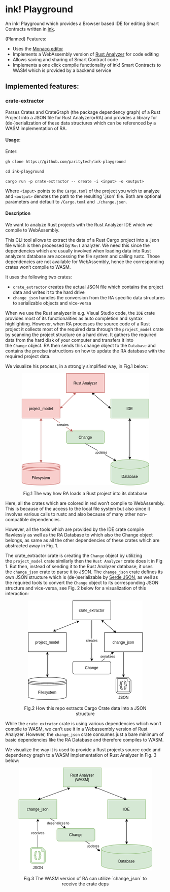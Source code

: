 # ink! Playground

An ink! Playground which provides a Browser based IDE for editing Smart Contracts written in [ink](https://github.com/paritytech/ink).

(Planned) Features:

- Uses the [Monaco editor](https://microsoft.github.io/monaco-editor/)
- Implements a WebAssembly version of [Rust Analyzer](https://rust-analyzer.github.io/) for code editing
- Allows saving and sharing of Smart Contract code
- Implements a one click compile functionality of ink! Smart Contracts to WASM which is provided by a backend service


## Implemented features:

### crate-extractor

Parses Crates and CrateGraph (the package dependency graph) of a Rust Project into a JSON file for Rust Analyzer(=RA) and provides a library for (de-)serialization of these data structures which can be referenced by a WASM implementation of RA.

#### Usage:

Enter:

`gh clone https://github.com/paritytech/ink-playground`

`cd ink-playground`

`cargo run -p crate-extractor -- create -i <input> -o <output>`

Where `<input>` points to the `Cargo.toml` of the project you wich to analyze and `<output>` denotes the path to the resulting '.json' file. Both are optional parameters and default to `/Cargo.toml` and `./change.json`.

#### Description

We want to analyze Rust projects with the Rust Analyzer IDE which we compile to WebAssembly.

This CLI tool allows to extract the data of a Rust Cargo project into a .json file which is then processed by `Rust` analyzer. We need this since the dependencies which are usually involved when loading data into Rust analyzers database are accessing the file system and calling rustc. Those dependencies are not available for WebAssembly, hence the corresponding crates won’t compile to WASM.

It uses the following two crates:

- `crate_extractor` creates the actual JSON file which contains the project data and writes it to the hard drive
- `change_json` handles the conversion from the RA specific data structures to serializable objects and vice-versa

When we use the Rust analyzer in e.g. Visual Studio code, the `IDE` crate provides most of its functionalities as auto completion and syntax highlighting. However, when RA processes the source code of a Rust project it collects most of the required data through the `project_model` crate by scanning the project structure on a hard drive. It gathers the required data from the hard disk of your computer and transfers it into the `Change` object. RA then sends this change object to the `Database` and contains the precise instructions on how to update the RA database with the required project data.

We visualize his process, in a strongly simplified way, in Fig.1 below:

<figure>
<p align="center">
  <img src="assets/architecture1.png" alt="Rust Analyzer">
  <figcaption><p align="center">Fig.1 The way how RA loads a  Rust project into its database</p></figcaption>
  </p>
</figure>

Here, all the crates which are colored in red won’t compile to WebAssembly. This is because of the access to the local file system but also since it involves various calls to rustc and also because of many other non-compatible dependencies.

However, all the tools which are provided by the IDE crate compile flawlessly as well as the RA Database to which also the Change object belongs, as same as all the other dependencies of these crates which are abstracted away in Fig. 1.

The crate_extractor crate is creating the `Change` object by utilizing the `project_model` crate similarly then the `Rust Analyzer` crate does it in Fig 1. But then, instead of sending it to the Rust Analyzer database, it uses the `change_json` crate to parse it to JSON. The `change_json` crate defines its own JSON structure which is (de-)serializable by [Serde JSON](https://github.com/serde-rs/json), as well as the required tools to convert the `Change` object to its corresponding JSON structure and vice-versa, see Fig. 2 below for a visualization of this interaction:

<figure>
<p align="center">
  <img src="assets/architecture2.png" alt="Cli Tool">
  <figcaption><p align="center">Fig.2 How this repo extracts Cargo Crate data into a JSON structure</p></figcaption>
  </p>
</figure>

While the `crate_extrator` crate is using various dependencies which won’t compile to WASM, we can’t use it in a Webassembly version of Rust Analyzer. However, the `change_json` crate consumes just a bare minimum of basic dependencies like the RA Database and therefore compiles to WASM.

We visualize the way it is used to provide a Rust projects source code and dependency graph to a WASM implementation of Rust Analyzer in Fig. 3 below:

<figure>
<p align="center">
  <img src="assets/architecture3.png" alt="WASM Setup for RA">
  <figcaption><p align="center">Fig.3 The WASM version of RA can utilize `change_json` to receive the crate deps</p></figcaption>
  </p>
</figure>
